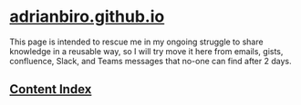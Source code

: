 # [adrianbiro.github.io](adrianbiro.github.io)

This page is intended to rescue me in my ongoing struggle to share knowledge in a reusable way, so I will try move it here from emails, gists, confluence, Slack, and Teams messages that no-one can find after 2 days.

##  [Content Index](./index.md#Content) 
